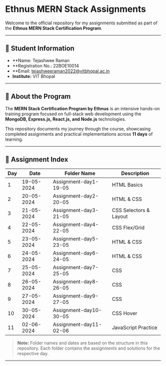 # Ethnus MERN Stack Assignments

Welcome to the official repository for my assignments submitted as part of the **Ethnus MERN Stack Certification Program**.

---

## 👤 Student Information

- **Name: Tejashwee Raman
- **Registration No.: 22BOE10014
- **Email: tejashweeraman2022@vitbhopal.ac.in
- **Institute:** VIT Bhopal

---

## 📝 About the Program

The **MERN Stack Certification Program by Ethnus** is an intensive hands-on training program focused on full-stack web development using the **MongoDB, Express.js, React.js, and Node.js** technologies.

This repository documents my journey through the course, showcasing completed assignments and practical implementations across **11 days** of learning.

---

## 📅 Assignment Index

| Day  | Date       | Folder Name                        | Description                |
|------|------------|------------------------------------|----------------------------|
| 1    | 19-05-2024 | Assignment-day1-19-05             | HTML Basics                |
| 2    | 20-05-2024 | Assignment-day2-20-05             | HTML & CSS                 |
| 3    | 21-05-2024 | Assignment-day3-21-05             | CSS Selectors & Layout     |
| 4    | 22-05-2024 | Assignment-day4-22-05             | CSS Flex/Grid              |
| 5    | 23-05-2024 | Assignment-day5-23-05             | HTML & CSS                 |
| 6    | 24-05-2024 | Assignment-day6-24-05             | HTML & CSS                 |
| 7    | 25-05-2024 | Assignment-day7-25-05             | CSS                        |
| 8    | 26-05-2024 | Assignment-day8-26-05             | CSS                        |
| 9    | 27-05-2024 | Assignment-day9-27-05             | CSS                        |
| 10   | 30-05-2024 | Assignment-day10-30-05            | CSS Hover                  |
| 11   | 02-06-2024 | Assignment-day11-02-06            | JavaScript Practice        |

> **Note:** Folder names and dates are based on the structure in this repository. Each folder contains the assignments and solutions for the respective day.

---
